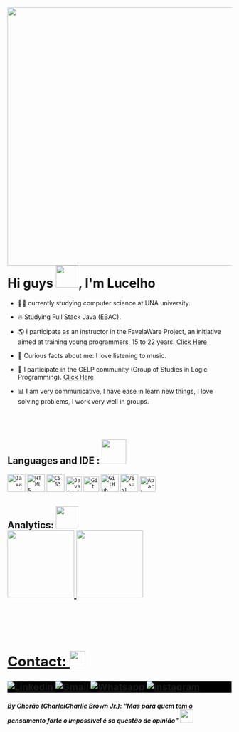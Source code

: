 <!-- Presentation -->
<img align="right" height="580cm" src="https://gist.githubusercontent.com/LucelhoCristiano/df9d81949eea719ae943b787cfe1b4b8/raw/e0e96984213cb159432a496597275cae1af9423b/githubcard.svg"/>
<h1 align= left>Hi guys <img src="https://em-content.zobj.net/source/microsoft-teams/337/waving-hand_1f44b.png" width="50px">, I'm Lucelho</h1>

- 👨‍💻 currently studying computer science at UNA university.

- 🔥 Studying Full Stack Java (EBAC).

- 🌎 I participate as an instructor in the FavelaWare Project, an initiative aimed at training young programmers, 15 to 22 years.<a href="https://favelaware.animahub.com.br/sobre" target="blank"> Click Here</a>

- 🚀 Curious facts about me: I love listening to music.

- 🧮 I participate in the GELP community (Group of Studies in Logic Programming). <a href="https://www.instagram.com/gelpunacm" target="_blank">Click Here </a>

- 📊 I am very communicative, I have ease in learn new things, I love solving problems, I work very well in groups.

<br><br>
<!-- Skills -->
<h2 align="left"> Languages and IDE : <img src="https://em-content.zobj.net/source/microsoft-teams/337/man-technologist_1f468-200d-1f4bb.png" width="55px"> </h2>

<code><img width="40px" src="https://cdn.jsdelivr.net/gh/devicons/devicon/icons/java/java-original-wordmark.svg" title = "Java"/></code>
<code><img width="40px" src="https://cdn.jsdelivr.net/gh/devicons/devicon/icons/html5/html5-original-wordmark.svg" title = "HTML5"/></code>
<code><img width="40px" src="https://cdn.jsdelivr.net/gh/devicons/devicon/icons/css3/css3-original-wordmark.svg" title = "CSS3"/></code>
<code><img width="35px" src="https://cdn.jsdelivr.net/gh/devicons/devicon/icons/javascript/javascript-original.svg" title = "JavaScript"/></code>
<code><img width="35px" src="https://cdn.jsdelivr.net/gh/devicons/devicon/icons/git/git-original.svg" title = "Git"/></code>
<code><img width="40px" src="https://cdn.jsdelivr.net/gh/devicons/devicon/icons/github/github-original.svg" title = "GitHub"/></code>
<code><img width="40px" src="https://i.imgur.com/LMX3yhx.png" title = "Visual Studio Code"/></code>
<code><img width="35px" src="https://i.imgur.com/apbViDM.png" title = "Apache NetBeans"/></code>

<!-- Analitycs -->
<h2>Analytics: <img src="https://gifs.eco.br/wp-content/uploads/2022/10/gifs-de-graficos-0.gif" width="50px">
<div align="left">
   <a href="https://github.com/lucelhocristiano">
   <img height="150em" src="https://github-readme-stats.vercel.app/api?username=lucelhocristiano&show_icons=true&theme=github_dark&include_all_commits=true&count_private=true"/>
   <img height="150em" src="https://github-readme-stats.vercel.app/api/top-langs/?username=lucelhocristiano&layout=compact&langs_count=7&theme=github_dark"/>
</div>


<br><br>
<!-- Contact -->
<h2>Contact: <img src="https://em-content.zobj.net/source/microsoft-teams/337/telephone-receiver_1f4de.png" width="35px"></h2>
<p style="background:black">  
<a href="https://www.linkedin.com/in/lucelho-cristiano-b17196239" target="_blank">
  <img src="https://img.shields.io/badge/-LucelhoCristiano-0077B5?style=flat&logo=linkedin" alt="Linkedin"/>
</a>  
<a href="https://mail.google.com/mail/u/0/#inbox?compose=CllgCJNvwDlxBSwvBFBBrBfWTRLxMfDbvbBWvZXpmhcfjmmZrZKlKTSLrPkSJlVHpvHkDzCkPFL" target="_blank">
 <img src="https://img.shields.io/badge/-lucelhoCristiano-D14836?style=flat&logo=gmail&logoColor=white" 
 alt="Gmail"/>
</a>  
<a href="https://contate.me/lucelho" target="_blank">
  <img src="https://img.shields.io/badge/-LucelhoCristiano-25D366??style=for-the-badge&logo=whatsapp&logoColor=white" alt="Whatsapp"/>  
</a>  
<a href="https://www.instagram.com/lucelhosilva" target="_blank">
 <img src="https://img.shields.io/badge/-LucelhoCristiano-E4405F?style=flat&logo=instagram&logoColor=white" alt="instagram"/>
</a>
</p>

<!-- citation -->
#### _By Chorão (CharleiCharlie Brown Jr.): "Mas para quem tem o pensamento forte o impossivel é so questão de opinião"_ <img height="30px" src="https://emojipedia-us.s3.amazonaws.com/source/noto-emoji-animations/344/thinking-face_1f914.gif">
